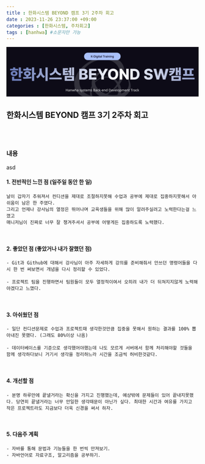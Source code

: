 ```yaml
---
title : 한화시스템 BEYOND 캠프 3기 2주차 회고
date : 2023-11-26 23:37:00 +09:00
categories : [한화시스템, 주차회고]
tags : [hanhwa] #소문자만 가능
---
```


![hanhwa-screenshot](/assets/img/post20231118/hanhwa_logo.png)

## 한화시스템 BEYOND 캠프 3기 2주차 회고 

<br>
<br>

### 내용 
asd
<br>

#### 1. 전반적인 느낀 점 (일주일 동안 한 일)
    날이 갑자기 추워져서 컨디션을 제대로 조절하지못해 수업과 공부에 제대로 집중하지못해서 아쉬움이 남은 한 주였다. 
    그리고 언제나 강사님의 열정은 뛰어나며 교육생들을 위해 많이 알려주실려고 노력한다는걸 느꼈고
    매니저님이 진짜로 너무 잘 챙겨주셔서 공부에 어떻게든 집중하도록 노력했다.


<br>

#### 2. 좋았던 점 (좋았거나 내가 잘했던 점)
    - Git과 Github에 대해서 강사님이 아주 자세하게 강의를 준비해줘서 안쓰던 명령어들을 다시 한 번 써보면서 개념을 다시 정리할 수 있었다.
  
    - 프로젝트 팀을 진행하면서 팀원들이 모두 열정적이여서 오히려 내가 더 뒤쳐지지않게 노력해야겠다고 느꼈다.


<br>

#### 3. 아쉬웠던 점
    - 일단 컨디션문제로 수업과 프로젝트때 생각한것만큼 집중을 못해서 원하는 결과를 100% 뽑아내진 못했다. (그래도 80%이상 나옴)
    
    - 데이터베이스를 기준으로 생각했어야했는데 나도 모르게 서버에서 함께 처리해야할 것들을 함께 생각하다보니 거기서 생각을 정리하느라 시간을 조금씩 허비한것같다.


<br>

#### 4. 개선할 점
    - 분명 하루만에 끝낼거라는 확신을 가지고 진행했는데, 예상밖에 문제들이 있어 끝내지못했다. 당연히 끝낼거라는 너무 안일한 생각때문이 아닌가 싶다. 최대한 시간과 여유를 가지고 작은 프로젝트라도 지금보다 더욱 신경을 써서 하자.


<br>

#### 5. 다음주 계획
    - 자바를 통해 문법과 기능들을 한 번씩 만져보기.
    - 자바언어로 자료구조, 알고리즘을 공부하기.
    


